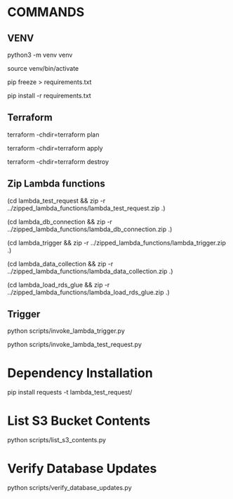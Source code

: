 # COMMANDS

## VENV

python3 -m venv venv

source venv/bin/activate

pip freeze > requirements.txt

pip install -r requirements.txt


## Terraform

terraform -chdir=terraform plan

terraform -chdir=terraform apply

terraform -chdir=terraform destroy

## Zip Lambda functions


(cd lambda_test_request && zip -r ../zipped_lambda_functions/lambda_test_request.zip .)

(cd lambda_db_connection && zip -r ../zipped_lambda_functions/lambda_db_connection.zip .)



(cd lambda_trigger && zip -r ../zipped_lambda_functions/lambda_trigger.zip .)

(cd lambda_data_collection && zip -r ../zipped_lambda_functions/lambda_data_collection.zip .)

(cd lambda_load_rds_glue && zip -r ../zipped_lambda_functions/lambda_load_rds_glue.zip .)




## Trigger

python scripts/invoke_lambda_trigger.py

python scripts/invoke_lambda_test_request.py




# Dependency Installation

pip install requests -t lambda_test_request/


# List S3 Bucket Contents

python scripts/list_s3_contents.py


# Verify Database Updates

python scripts/verify_database_updates.py
